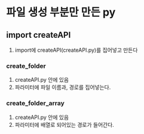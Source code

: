# 파일 생성 부분만 만든 py

## import createAPI
1. import에 createAPI(createAPI.py)를 집어넣고 만든다

### create_folder
1. createAPI.py 안에 있음 
2. 파라미터에 파일 이름과, 경로를 집어넣는다. 

### create_folder_array
1. createAPI.py 안에 있음
2. 파라미터에 배열로 되어있는 경로가 들어간다.